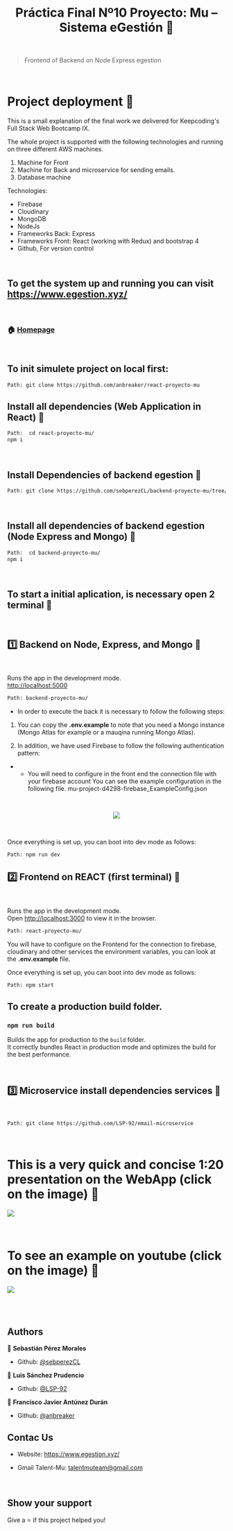 <h1 align="center">Práctica Final Nº10 Proyecto: Mu – Sistema eGestión 👋</h1>

<br>

> Frontend of Backend on Node Express egestion

<br>

# Project deployment 📑

This is a small explanation of the final work we delivered for Keepcoding's Full Stack Web Bootcamp IX.

The whole project is supported with the following technologies and running on three different AWS machines.

1. Machine for Front
2. Machine for Back and microservice for sending emails.
3. Database machine

Technologies:

- Firebase
- Cloudinary
- MongoDB
- NodeJs
- Frameworks Back: Express
- Frameworks Front: React (working with Redux) and bootstrap 4
- Github, For version control

<br>

## To get the system up and running you can visit https://www.egestion.xyz/

<br>

### 🏠 [Homepage](https://github.com/anbreaker/react-proyecto-mu)

<br>

## To init simulete project on local first:

```sh
Path: git clone https://github.com/anbreaker/react-proyecto-mu
```

## Install all dependencies (Web Application in React) 💾

```sh
Path:  cd react-proyecto-mu/
npm i
```

<br>

## Install Dependencies of backend egestion 🔧

```sh
Path: git clone https://github.com/sebperezCL/backend-proyecto-mu/tree/dev
```

<br>

## Install all dependencies of backend egestion (Node Express and Mongo) 🔧

```sh
Path:  cd backend-proyecto-mu/
npm i
```

<br>

## To start a initial aplication, is necessary open 2 terminal 🏁

<br>

## 1️⃣ Backend on Node, Express, and Mongo 🔨

<br>

Runs the app in the development mode.\
[http://localhost:5000](http://localhost:5000)

```sh
Path: backend-proyecto-mu/
```

- In order to execute the back it is necessary to follow the following steps:

1. You can copy the **.env.example** to note that you need a Mongo instance (Mongo Atlas for example or a mauqina running Mongo Atlas).

2. In addition, we have used Firebase to follow the following authentication pattern:

- - You will need to configure in the front end the connection file with your firebase account You can see the example configuration in the following file.
    mu-project-d4298-firebase_ExampleConfig.json

<br>

<p align="center">
  <img src="https://raw.githubusercontent.com/sebperezCL/backend-proyecto-mu/master/visualPatterns/Opciones_de_autenticacion_-_MU.jpg">
</p>

<br>

Once everything is set up, you can boot into dev mode as follows:

```sh
Path: npm run dev
```

## 2️⃣ Frontend on REACT (first terminal) 🔨

<br>

Runs the app in the development mode.\
Open [http://localhost:3000](http://localhost:3000) to view it in the browser.

```sh
Path: react-proyecto-mu/
```

You will have to configure on the Frontend for the connection to firebase, cloudinary and other services the environment variables, you can look at the **.env.example** file.

Once everything is set up, you can boot into dev mode as follows:

```sh
Path: npm start
```

## To create a production build folder.

### `npm run build`

Builds the app for production to the `build` folder.\
It correctly bundles React in production mode and optimizes the build for the best performance.

<br>

## 3️⃣ Microservice install dependencies services 🔧

<br>

```sh
Path: git clone https://github.com/LSP-92/email-microservice
```

<br>

# This is a very quick and concise 1:20 presentation on the WebApp (click on the image) 📼

[![](https://raw.githubusercontent.com/anbreaker/react-proyecto-mu/main/public/img/stack.jpg)](https://www.youtube.com/watch?v=c3Hte02-Res)
<br><br><br>

# To see an example on youtube (click on the image) 📼

[![](https://raw.githubusercontent.com/anbreaker/react-proyecto-mu/main/public/img/presentation.jpg)](https://www.youtube.com/watch?v=c3Hte02-Res)

<br><br>

## Authors

👤 **Sebastián Pérez Morales**

- Github: [@sebperezCL](https://github.com/sebperezCL)

👤 **Luis Sánchez Prudencio**

- Github: [@LSP-92](https://github.com/LSP-92)

👤 **Francisco Javier Antúnez Durán**

- Github: [@anbreaker](https://github.com/anbreaker)

## Contac Us

- Website: https://www.egestion.xyz/

- Gmail Talent-Mu: talentmuteam@gmail.com

<br>

## Show your support

Give a ⭐️ if this project helped you!

